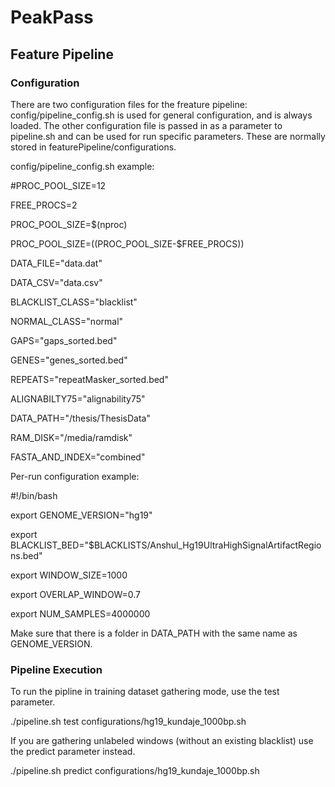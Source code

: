 # PeakPass

## Feature Pipeline

### Configuration

There are two configuration files for the freature pipeline: config/pipeline_config.sh is used for general configuration, and is always loaded. The other configuration file is passed in as a parameter to pipeline.sh and can be used for run specific parameters. These are normally stored in featurePipeline/configurations.

config/pipeline_config.sh example:

#PROC_POOL_SIZE=12

FREE_PROCS=2

PROC_POOL_SIZE=$(nproc)

PROC_POOL_SIZE=$(($PROC_POOL_SIZE-$FREE_PROCS))


DATA_FILE="data.dat"

DATA_CSV="data.csv"

BLACKLIST_CLASS="blacklist"

NORMAL_CLASS="normal"

GAPS="gaps_sorted.bed"

GENES="genes_sorted.bed"

REPEATS="repeatMasker_sorted.bed"

ALIGNABILTY75="alignability75"

DATA_PATH="/thesis/ThesisData"

RAM_DISK="/media/ramdisk"

FASTA_AND_INDEX="combined"


Per-run configuration example:

#!/bin/bash

export GENOME_VERSION="hg19"

export BLACKLIST_BED="$BLACKLISTS/Anshul_Hg19UltraHighSignalArtifactRegions.bed"

export WINDOW_SIZE=1000

export OVERLAP_WINDOW=0.7

export NUM_SAMPLES=4000000


Make sure that there is a folder in DATA_PATH with the same name as GENOME_VERSION.

### Pipeline Execution

To run the pipline in training dataset gathering mode, use the test parameter.

./pipeline.sh test configurations/hg19_kundaje_1000bp.sh

If you are gathering unlabeled windows (without an existing blacklist) use the predict parameter instead.

./pipeline.sh predict configurations/hg19_kundaje_1000bp.sh
